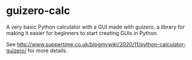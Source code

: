 # guizero-calc

A very basic Python calculator with a GUI made with guizero, a library for making it easier for beginners to start creating GUIs in Python.

See http://www.suppertime.co.uk/blogmywiki/2020/11/python-calculator-guizero/ for more details.
